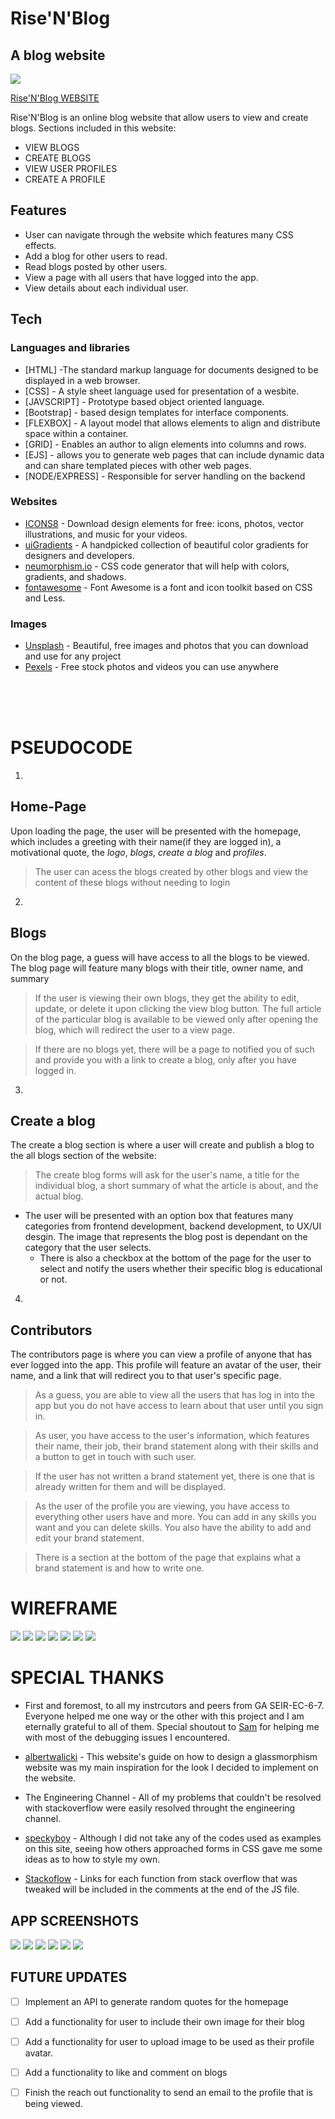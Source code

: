 # Rise'N'Blog
## A blog website


![](public/images/logo.png)

[Rise'N'Blog WEBSITE](https://risenblog.herokuapp.com/)

Rise'N'Blog is an online blog website that allow users to view and create blogs. Sections included in this website:

- VIEW BLOGS
- CREATE BLOGS
- VIEW USER PROFILES
- CREATE A PROFILE


## Features

- User can navigate through the website which features many CSS effects.
- Add a blog for other users to read. 
- Read blogs posted by other users.
- View a page with all users that have logged into the app.
- View details about each individual user.

## Tech

### Languages and libraries

- [HTML] -The standard markup language for documents designed to be displayed in a web browser. 
- [CSS] - A style sheet language used for presentation of a wesbite.
- [JAVSCRIPT] - Prototype based object oriented language.
- [Bootstrap] - based design templates for interface components.
- [FLEXBOX] -  A layout model that allows elements to align and distribute space within a container. 
- [GRID] - Enables an author to align elements into columns and rows.
- [EJS] -  allows you to generate web pages that can include dynamic data and can share templated pieces with other web pages.
- [NODE/EXPRESS] - Responsible for server handling on the backend

### Websites
- [ICONS8](https://icons8.com/) - Download design elements for free: icons, photos, vector illustrations, and music for your videos.
- [uiGradients](https://uigradients.com/#Venice) - A handpicked collection of beautiful color gradients for designers and developers​.
- [neumorphism.io](https://neumorphism.io/#e0e0e0) - CSS code generator that will help with colors, gradients, and shadows.
- [fontawesome](https://fontawesome.com/) - Font Awesome is a font and icon toolkit based on CSS and Less.

### Images
- [Unsplash](https://www.unsplash.com/) - Beautiful, free images and photos that you can download and use for any project
- [Pexels](https://pexels.com/) - Free stock photos and videos you can use anywhere

<br> <br>
<br>



# PSEUDOCODE

1.
 ## Home-Page <br>
Upon loading the page, the user will be presented with the homepage, which includes a greeting with their name(if they are logged in), a motivational quote, the _logo_, _blogs_, _create a blog_ and _profiles_.
    
>The user can acess the blogs created by other blogs and view the content of these blogs without needing to login
2. 
## Blogs <br>
On the blog page, a guess will have access to all the blogs to be viewed. The blog page will feature many blogs with their title, owner name, and summary
> If the user is viewing their own blogs, they get the ability to edit, update, or delete it upon clicking the view blog button. The full article of the particular blog is available to be viewed only after opening the blog, which will redirect the user to a view page.

>If there are no blogs yet, there will be a page to notified you of such and provide you with a link to create a blog, only after you have logged in.





3.

 ## Create a blog <br>
The create a blog section is where a user will create and publish a blog to the all blogs section of the website:
    
>The create blog forms will ask for the user's name, a title for the individual blog, a short summary of what the article is about, and the actual blog.

- The user will be presented with an option box that features many categories from frontend development, backend development, to UX/UI desgin. The image that represents the blog post is dependant on the category that the user selects. <br>
    - There is also a checkbox at the bottom of the page for the user to select and notify the users whether their specific blog is educational or not. <br>

4.
## Contributors <br>
The contributors page is where you can view a profile of anyone that has ever logged into the app. This profile will feature an avatar of the user, their name, and a link that will redirect you to that user's specific page.
> As a guess, you are able to view all the users that has log in into the app but you do not have access to learn about that user until you sign in.


> As user, you have access to the user's information, which features their name, their job, their brand statement along with their skills and a button to get in touch with such user.

> If the user has not written a brand statement yet, there is one that is already written for them and will be displayed.


> As the user of the profile you are viewing, you have access to everything other users have and more. You can add in any skills you want and you can delete skills. You also have the ability to add and edit your brand statement. 

>There is a section at the bottom of the page that explains what a brand statement is and how to write one.
            


 # WIREFRAME

![](public/images/wireframe1.png)
![](public/images/wireframe2.png)
![](public/images/wireframe6.png)
![](public/images/wireframe2.png)
![](public/images/wireframe3.png)
![](public/images/wireframe4.png)
![](public/images/trello.png)


# SPECIAL THANKS
- First and foremost, to all my instrcutors and peers from GA SEIR-EC-6-7. Everyone helped me one way or the other with this project and I am eternally grateful to all of them. Special shoutout to [Sam](https://www.linkedin.com/in/samuel-gemberling/) for helping me with most of the debugging issues I encountered.

- [albertwalicki](https://www.albertwalicki.com/glassmorphism-how-to-create) - This website's guide on how to design a glassmorphism website was my main inspiration for the look I decided to implement on the website.

- The Engineering Channel - All of my problems that couldn't be resolved with stackoverflow were easily resolved throught the engineering channel.

- [speckyboy](https://speckyboy.com/code-snippet-form-ui/) - Although I did not take any of the codes used as examples on this site, seeing how others approached forms in CSS gave me some ideas as to how to style my own.


- [Stackoflow](www.stackoverflow.com) - Links for each function from stack overflow that was tweaked will be included in the comments at the end of the JS file.

## APP SCREENSHOTS
![](public/images/screen1.png)
![](public/images/screen2.png)
![](public/images/screen3.png)
![](public/images/screen4.png)
![](public/images/screen5.png)
![](public/images/screen6.png)



## FUTURE UPDATES

- [ ] Implement an API to generate random quotes for the homepage
- [ ] Add a functionality for user to include their own image for their blog
- [ ] Add a functionality for user to upload image to be used as their profile avatar.
- [ ] Add a functionality to like and comment on blogs
- [ ] Finish the reach out functionality to send an email to the profile that is being viewed.




 
 
 
